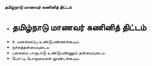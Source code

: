 **தமிழ்நாடு மாணவர் கணினித் திட்டம்**
- # தமிழ்நாடு மாணவர் கணினித் திட்டம்
- a. மனக்கசப்பு உண்டுபண்ணக்கூடிய
- நச்சுத்தன்மையுடைய
- பகைமை பாகுபாடு உண்டுபண்ணும் தன்மையுடைய
- போட்டி பொறாமைகள் தூண்டக்கூடிய.

